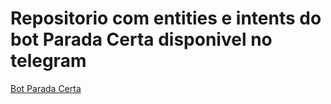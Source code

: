 # Repositorio com entities e intents do bot Parada Certa disponivel no telegram

[Bot Parada Certa](t.me/ParadaCerta_bot)